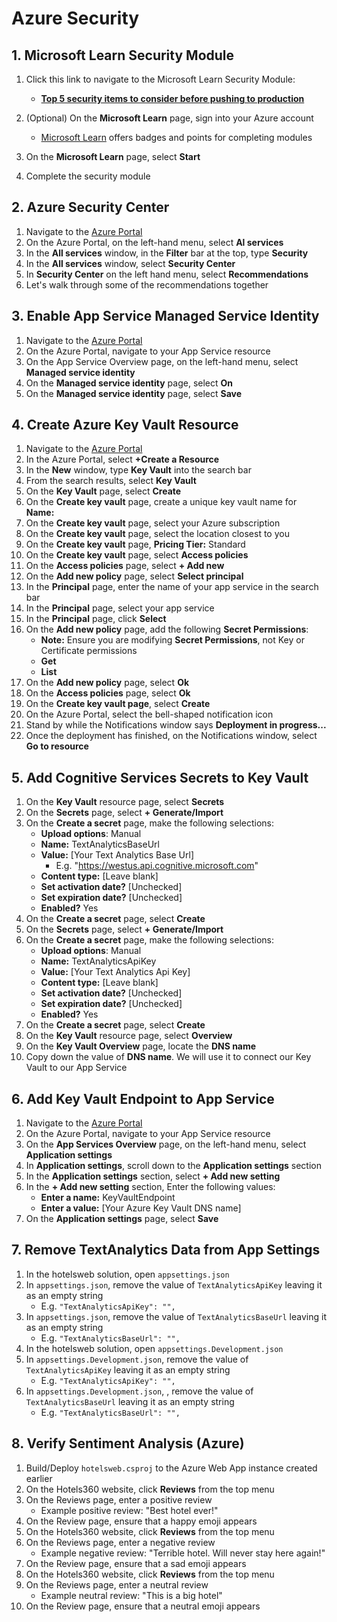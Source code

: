 # Azure Security

## 1. Microsoft Learn Security Module

1. Click this link to navigate to the Microsoft Learn Security Module: 
    - [**Top 5 security items to consider before pushing to production**](https://docs.microsoft.com/learn/modules/top-5-security-items-to-consider/?WT.mc_id=TechBash-github-bramin)

2. (Optional) On the **Microsoft Learn** page, sign into your Azure account
    - [Microsoft Learn](https://docs.microsoft.com/learn/?WT.mc_id=TechBash-github-bramin) offers badges and points for completing modules

3. On the **Microsoft Learn** page, select **Start**
4. Complete the security module

## 2. Azure Security Center

1. Navigate to the [Azure Portal](https://portal.azure.com/?WT.mc_id=TechBash-github-bramin)
2. On the Azure Portal, on the left-hand menu, select **Al services**
3. In the **All services** window, in the **Filter** bar at the top, type **Security**
4. In the **All services** window, select **Security Center**
5. In  **Security Center** on the left hand menu, select **Recommendations**
6. Let's walk through some of the recommendations together

## 3. Enable App Service Managed Service Identity

1. Navigate to the [Azure Portal](https://portal.azure.com/?WT.mc_id=TechBash-github-bramin)
2. On the Azure Portal, navigate to your App Service resource
3. On the App Service Overview page, on the left-hand menu, select **Managed service identity**
4. On the **Managed service identity** page, select **On**
5. On the **Managed service identity** page, select **Save**

## 4. Create Azure Key Vault Resource

1. Navigate to the [Azure Portal](https://portal.azure.com/?WT.mc_id=TechBash-github-bramin)
2. In the Azure Portal, select **+Create a Resource**
3. In the **New** window, type **Key Vault** into the search bar
4. From the search results, select **Key Vault**
5. On the **Key Vault** page, select **Create**
6. On the **Create key vault** page, create a unique key vault name for **Name:**
7. On the **Create key vault** page, select your Azure subscription
8. On the **Create key vault** page, select the location closest to you 
9. On the **Create key vault** page,  **Pricing Tier:** Standard
10. On the **Create key vault** page, select **Access policies**
11. On the **Access policies** page, select **+ Add new**
12. On the **Add new policy** page, select **Select principal**
13. In the **Principal** page, enter the name of your app service in the search bar
14. In the **Principal** page, select your app service
15. In the **Principal** page, click **Select**
16. On the **Add new policy** page, add the following **Secret Permissions**:
    - **Note:** Ensure you are modifying **Secret Permissions**, not Key or Certificate permissions
    - **Get**
    - **List**
17. On the **Add new policy** page, select **Ok**
18. On the **Access policies** page, select **Ok**
19. On the **Create key vault page**, select **Create**
20. On the Azure Portal, select the bell-shaped notification icon
21. Stand by while the Notifications window says **Deployment in progress...**
22. Once the deployment has finished, on the Notifications window, select **Go to resource**

## 5. Add Cognitive Services Secrets to Key Vault

1. On the **Key Vault** resource page, select **Secrets**
2. On the **Secrets** page, select **+ Generate/Import**
3. On the **Create a secret** page, make the following selections:
    - **Upload options**: Manual
    - **Name:** TextAnalyticsBaseUrl
    - **Value:** [Your Text Analytics Base Url]
        - E.g. "https://westus.api.cognitive.microsoft.com"
    - **Content type:** [Leave blank]
    - **Set activation date?** [Unchecked]
    - **Set expiration date?** [Unchecked]
    - **Enabled?** Yes
4. On the **Create a secret** page, select **Create**
5. On the **Secrets** page, select **+ Generate/Import**
6. On the **Create a secret** page, make the following selections:
    - **Upload options**: Manual
    - **Name:** TextAnalyticsApiKey
    - **Value:** [Your Text Analytics Api Key]
    - **Content type:** [Leave blank]
    - **Set activation date?** [Unchecked]
    - **Set expiration date?** [Unchecked]
    - **Enabled?** Yes
7. On the **Create a secret** page, select **Create**
8. On the **Key Vault** resource page, select **Overview**
9. On the **Key Vault Overview** page, locate the **DNS name**
10. Copy down the value of **DNS name**. We will use it to connect our Key Vault to our App Service

## 6. Add Key Vault Endpoint to App Service

1. Navigate to the [Azure Portal](https://portal.azure.com/?WT.mc_id=TechBash-github-bramin)
2. On the Azure Portal, navigate to your App Service resource
3. On the **App Services Overview** page, on the left-hand menu, select **Application settings**
4. In **Application settings**, scroll down to the **Application settings** section
5. In the **Application settings** section, select **+ Add new setting**
6. In the **+ Add new setting** section, Enter the following values:
    - **Enter a name:** KeyVaultEndpoint
    - **Enter a value:** [Your Azure Key Vault DNS name]
7. On the **Application settings** page, select **Save**

## 7. Remove TextAnalytics Data from App Settings

1. In the hotelsweb solution, open `appsettings.json`
2. In `appsettings.json`, remove the value of `TextAnalyticsApiKey` leaving it as an empty string
    - E.g. `"TextAnalyticsApiKey": "",`
3. In `appsettings.json`, remove the value of `TextAnalyticsBaseUrl` leaving it as an empty string
    - E.g. `"TextAnalyticsBaseUrl": "",`
4. In the hotelsweb solution, open `appsettings.Development.json`
5. In `appsettings.Development.json`, remove the value of `TextAnalyticsApiKey` leaving it as an empty string
    - E.g. `"TextAnalyticsApiKey": "",`
6. In `appsettings.Development.json`, , remove the value of `TextAnalyticsBaseUrl` leaving it as an empty string
    - E.g. `"TextAnalyticsBaseUrl": "",`

## 8. Verify Sentiment Analysis (Azure)

1. Build/Deploy `hotelsweb.csproj` to the Azure Web App instance created earlier
2. On the Hotels360 website, click **Reviews** from the top menu
3. On the Reviews page, enter a positive review
   - Example positive review: "Best hotel ever!"
4. On the Review page, ensure that a happy emoji appears
5. On the Hotels360 website, click **Reviews** from the top menu
6. On the Reviews page, enter a negative review
   - Example negative review: "Terrible hotel. Will never stay here again!"
7. On the Review page, ensure that a sad emoji appears
8. On the Hotels360 website, click **Reviews** from the top menu
9. On the Reviews page, enter a neutral review
   - Example neutral review: "This is a big hotel"
10. On the Review page, ensure that a neutral emoji appears
